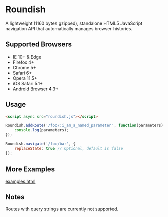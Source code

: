 # Roundish #
A lightweight (1160 bytes gzipped), standalone HTML5 JavaScript navigation API that automatically manages browser histories.

## Supported Browsers ##
* IE 10+ & Edge
* Firefox 4+
* Chrome 5+
* Safari 6+
* Opera 11.5+
* iOS Safari 5.1+
* Android Browser 4.3+

## Usage ##
```html
<script async src="roundish.js"></script>
```
```javascript
Roundish.addRoute('/foo/:i_am_a_named_parameter', function(parameters) {
	console.log(parameters);
});

Roundish.navigate('/foo/bar', {
	replaceState: true // Optional, default is false
});
```

## More Examples ##
[examples.html](https://github.com/SourceBoy/roundish/blob/master/examples.html)

## Notes ##
Routes with query strings are currently not supported.
